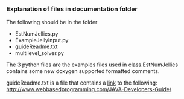 ### Explanation of files in documentation folder

The following should be in the folder

* EstNumJellies.py
* ExampleJellyInput.py
* guideReadme.txt
* multilevel_solver.py

The 3 python files are the examples files used in class.EstNumJellies contains some new doxygen supported formatted comments.

guideReadme.txt is a file that contains a [link](http://www.webbasedprogramming.com/JAVA-Developers-Guide/) to the following: http://www.webbasedprogramming.com/JAVA-Developers-Guide/
